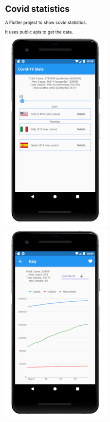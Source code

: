 # Covid statistics

A Flutter project to show covid statistics.

It uses public apis to get the data.

![img2](https://raw.githubusercontent.com/albertobasaglia/CovidStats/assets/main.png)

![img1](https://raw.githubusercontent.com/albertobasaglia/CovidStats/assets/details.png)
